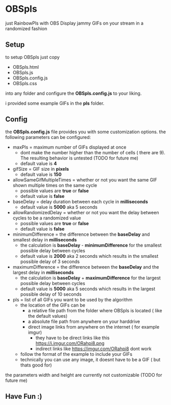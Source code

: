 # OBSpls
just RainbowPls with OBS
Display jammy GIFs on your stream in a randomized fashion

## Setup

to setup OBSpls just copy

* OBSpls.html
* OBSpls.js
* OBSpls.config.js
* OBSpls.css

into any folder and configure the **OBSpls.config.js** to your liking.

i provided some example GIFs in the **pls** folder.

## Config

the **OBSpls.config.js** file provides you with some customization options.
the following parameters can be configured:

* maxPls = maximum number of GIFs displayed at once
  * dont make the number higher than the number of cells ( there are 9). The resulting behavior is untested (TODO for future me)
  * default value is **4**
* gifSize = GIF size in **pixels**
  * default value is **150**
* allowSameGifMultipleTimes = whether or not you want the same GIF shown multiple times on the same cycle
  * possible values are **true** or **false**
  * default value is **false**
* baseDelay = delay duration between each cycle in **milliseconds**
  * default value is **5000** aka 5 seconds
* allowRandomizedDelay = whether or not you want the delay between cycles to be a randomized value
  * possible values are **true** or **false**
  * default value is **false**
* minimumDifference = the difference between the **baseDelay** and smallest delay in **milliseconds**
  * the calculation is **baseDelay** - **minimumDifference** for the smallest possible delay between cycles
  * default value is **2000** aka 2 seconds which results in the smallest possible delay of 3 seconds
* maximumDifference = the difference between the **baseDelay** and the largest delay in **milliseconds**
  * the calculation is **baseDelay** + **maximumDifference** for the largest possible delay between cycles
  * default value is **5000** aka 5 seconds which results in the largest possible delay of 10 seconds
* pls = list of all GIFs you want to be used by the algorithm
  * the location of the GIFs can be 
    * a relative file path from the folder where OBSpls is located ( like the default values)
    * a absolute file path from anywhere on your harddrive
    * direct image links from anywhere on the internet ( for example imgur)
      * they have to be direct links like this https://i.imgur.com/ORahpi8.png
      * indirect links like https://imgur.com/ORahpi8 dont work
  * follow the format of the example to include your GIFs
  * technically you can use any image, it doesnt have to be a GIF ( but thats good for)
  
the parameters width and height are currently not customizable (TODO for future me)


## Have Fun :)
